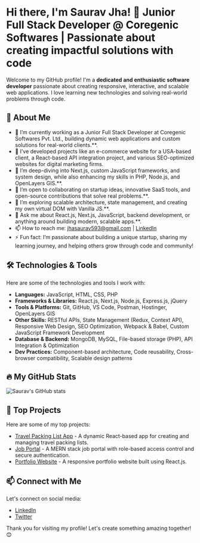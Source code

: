 # Hi there, I'm Saurav Jha! 👋  Junior Full Stack Developer @ Coregenic Softwares | Passionate about creating impactful solutions with code

Welcome to my GitHub profile! I'm a **dedicated and enthusiastic software developer** passionate about creating responsive, interactive, and scalable web applications. I love learning new technologies and solving real-world problems through code.  

## 🌟 About Me  

- 🔭 I’m currently working as a Junior Full Stack Developer at Coregenic Softwares Pvt. Ltd., building dynamic web applications and custom solutions for real-world clients.**.  
- 🚀 I’ve developed projects like an e-commerce website for a USA-based client, a React-based API integration project, and various SEO-optimized websites for digital marketing firms. 
- 🌱 I’m deep-diving into Next.js, custom JavaScript frameworks, and system design, while also enhancing my skills in PHP, Node.js, and OpenLayers GIS.**.  
- 👯 I’m open to collaborating on startup ideas, innovative SaaS tools, and open-source contributions that solve real problems.**.
- 🤔 I’m exploring scalable architecture, state management, and creating my own virtual DOM with Vanilla JS.**.  
- 💬 Ask me about React.js, Next.js, JavaScript, backend development, or anything around building modern, scalable apps.**.  
- 📫 How to reach me: [jhasaurav593@gmail.com](mailto:jhasaurav593@gmail.com) | [LinkedIn](https://www.linkedin.com/in/jha-saurav97/)  
- ⚡ Fun fact: I’m passionate about building a unique startup, sharing my learning journey, and helping others grow through code and community!  

## 🛠️ Technologies & Tools  

Here are some of the technologies and tools I work with:  

- **Languages:**  JavaScript, HTML, CSS, PHP  
- **Frameworks & Libraries:** React.js, Next.js, Node.js, Express.js, jQuery
- **Tools & Platforms:** Git, GitHub, VS Code, Postman, Hostinger, OpenLayers GIS 
- **Other Skills:** RESTful APIs, State Management (Redux, Context API), Responsive Web Design, SEO Optimization, Webpack & Babel, Custom JavaScript Framework Development
- **Database & Backend:** MongoDB, MySQL, File-based storage (PHP), API Integration & Optimization
- **Dev Practices:** Component-based architecture, Code reusability, Cross-browser compatibility, Scalable design patterns 

## 🔥 My GitHub Stats  

![Saurav's GitHub stats](https://github-readme-stats.vercel.app/api?username=jhasaurav97&show_icons=true&theme=radical)  

## 🚀 Top Projects  

Here are some of my top projects:  

- [Travel Packing List App](https://beautiful-pudding-2b0bf1.netlify.app/) - A dynamic React-based app for creating and managing travel packing lists.  
- [Job Portal](https://github.com/jhasaurav97/job-portal) - A MERN stack job portal with role-based access control and secure authentication.  
- [Portfolio Website](https://github.com/jhasaurav97/portfolio-website) - A responsive portfolio website built using React.js.  

## 📫 Connect with Me  

Let's connect on social media:  

- [LinkedIn](https://www.linkedin.com/in/jha-saurav97/)  
- [Twitter](https://x.com/Sauravjha97)  

Thank you for visiting my profile! Let's create something amazing together! 😊  
